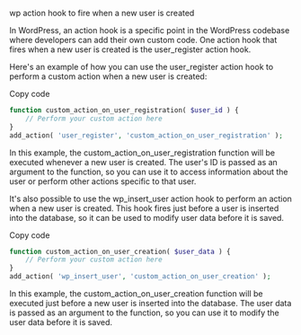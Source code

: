 wp action hook to fire when a new user is created

In WordPress, an action hook is a specific point in the WordPress codebase where developers can add their own custom code. One action hook that fires when a new user is created is the user_register action hook.

Here's an example of how you can use the user_register action hook to perform a custom action when a new user is created:

Copy code
```php
function custom_action_on_user_registration( $user_id ) {
    // Perform your custom action here
}
add_action( 'user_register', 'custom_action_on_user_registration' );
```
In this example, the custom_action_on_user_registration function will be executed whenever a new user is created. The user's ID is passed as an argument to the function, so you can use it to access information about the user or perform other actions specific to that user.

It's also possible to use the wp_insert_user action hook to perform an action when a new user is created. This hook fires just before a user is inserted into the database, so it can be used to modify user data before it is saved.

Copy code
```php
function custom_action_on_user_creation( $user_data ) {
    // Perform your custom action here
}
add_action( 'wp_insert_user', 'custom_action_on_user_creation' );
```
In this example, the custom_action_on_user_creation function will be executed just before a new user is inserted into the database. The user data is passed as an argument to the function, so you can use it to modify the user data before it is saved.